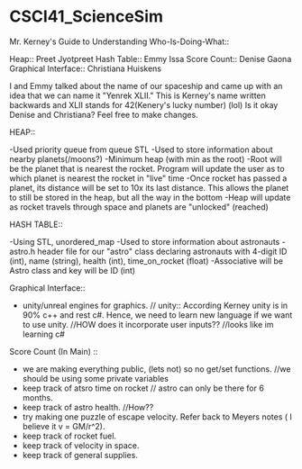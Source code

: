 # CSCI41_ScienceSim


Mr. Kerney's Guide to Understanding Who-Is-Doing-What::

Heap:: Preet Jyotpreet
Hash Table:: Emmy Issa
Score Count:: Denise Gaona
Graphical Interface:: Christiana Huiskens

I and Emmy talked about the name of our spaceship and came up with an idea that we can name it "Yenrek XLII." This is Kerney's name written backwards and XLII stands for 42(Kenery's lucky number) (lol) Is it okay Denise and Christiana? Feel free to make changes. 


HEAP:: 

-Used priority queue from queue STL
-Used to store information about nearby planets(/moons?)
-Minimum heap (with min as the root)
-Root will be the planet that is nearest the rocket. Program will update the user as to which planet is nearest the rocket in "live" time
-Once rocket has passed a planet, its distance will be set to 10x its last distance. This allows the planet to still be stored in the heap, but all the way in the bottom
-Heap will update as rocket travels through space and planets are "unlocked" (reached)


HASH TABLE::

-Using STL, unordered_map
-Used to store information about astronauts
-astro.h header file for our "astro" class declaring astronauts with 4-digit ID (int), name (string), health (int), time_on_rocket (float)
-Associative will be Astro class and key will be ID (int)

Graphical Interface:: 

- unity/unreal engines for graphics.
// unity:: According Kerney unity is in 90% c++ and rest c#. Hence, we need to learn new language if we want to use unity.
//HOW does it incorporate user inputs??
//looks like im learning c#

 Score Count (In Main) :: 
 
 - we are making everything public, (lets not) so no get/set functions. //we should be using some private variables
 - keep track of atsro time on rocket // astro can only be there for 6 months. 
 - keep track of astro health. //How??
 - try making one puzzle of escape velocity. Refer back to Meyers notes ( I believe it v = GM/r^2).
 - keep track of rocket fuel. 
 - keep track of velocity in space.
 - keep track of general supplies. 
 
